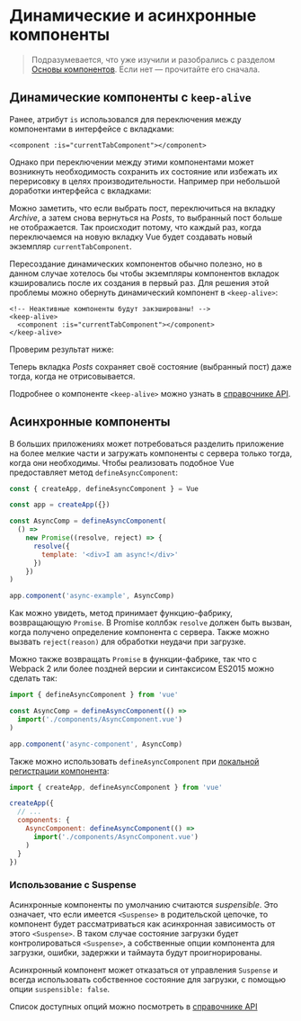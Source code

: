 # Динамические и асинхронные компоненты

> Подразумевается, что уже изучили и разобрались с разделом [Основы компонентов](component-basics.md). Если нет — прочитайте его сначала.

## Динамические компоненты с `keep-alive`

Ранее, атрибут `is` использовался для переключения между компонентами в интерфейсе с вкладками:

```vue
<component :is="currentTabComponent"></component>
```

Однако при переключении между этими компонентами может возникнуть необходимость сохранить их состояние или избежать их перерисовку в целях производительности. Например при небольшой доработки интерфейса с вкладками:

<common-codepen-snippet title="Dynamic components: without keep-alive" slug="jOPjZOe" tab="html,result" :preview="false" />

Можно заметить, что если выбрать пост, переключиться на вкладку _Archive_, а затем снова вернуться на _Posts_, то выбранный пост больше не отображается. Так происходит потому, что каждый раз, когда переключаемся на новую вкладку Vue будет создавать новый экземпляр `currentTabComponent`.

Пересоздание динамических компонентов обычно полезно, но в данном случае хотелось бы чтобы экземпляры компонентов вкладок кэшировались после их создания в первый раз. Для решения этой проблемы можно обернуть динамический компонент в `<keep-alive>`:

```vue
<!-- Неактивные компоненты будут закэшированы! -->
<keep-alive>
  <component :is="currentTabComponent"></component>
</keep-alive>
```

Проверим результат ниже:

<common-codepen-snippet title="Dynamic components: with keep-alive" slug="VwLJQvP" tab="html,result" :preview="false" />

Теперь вкладка _Posts_ сохраняет своё состояние (выбранный пост) даже тогда, когда не отрисовывается.

Подробнее о компоненте `<keep-alive>` можно узнать в [справочнике API](../api/built-in-components.md#keep-alive).

## Асинхронные компоненты

В больших приложениях может потребоваться разделить приложение на более мелкие части и загружать компоненты с сервера только тогда, когда они необходимы. Чтобы реализовать подобное Vue предоставляет метод `defineAsyncComponent`:

```js
const { createApp, defineAsyncComponent } = Vue

const app = createApp({})

const AsyncComp = defineAsyncComponent(
  () =>
    new Promise((resolve, reject) => {
      resolve({
        template: '<div>I am async!</div>'
      })
    })
)

app.component('async-example', AsyncComp)
```

Как можно увидеть, метод принимает функцию-фабрику, возвращающую `Promise`. В Promise коллбэк `resolve` должен быть вызван, когда получено определение компонента с сервера. Также можно вызвать `reject(reason)` для обработки неудачи при загрузке.

Можно также возвращать `Promise` в функции-фабрике, так что с Webpack 2 или более поздней версии и синтаксисом ES2015 можно сделать так:

```js
import { defineAsyncComponent } from 'vue'

const AsyncComp = defineAsyncComponent(() =>
  import('./components/AsyncComponent.vue')
)

app.component('async-component', AsyncComp)
```

Также можно использовать `defineAsyncComponent` при [локальной регистрации компонента](component-registration.md#local-registration):

```js
import { createApp, defineAsyncComponent } from 'vue'

createApp({
  // ...
  components: {
    AsyncComponent: defineAsyncComponent(() =>
      import('./components/AsyncComponent.vue')
    )
  }
})
```

### Использование с Suspense

Асинхронные компоненты по умолчанию считаются _suspensible_. Это означает, что если имеется `<Suspense>` в родительской цепочке, то компонент будет рассматриваться как асинхронная зависимость от этого `<Suspense>`. В таком случае состояние загрузки будет контролироваться `<Suspense>`, а собственные опции компонента для загрузки, ошибки, задержки и таймаута будут проигнорированы.

Асинхронный компонент может отказаться от управления `Suspense` и всегда использовать собственное состояние для загрузки, с помощью опции `suspensible: false`.

Список доступных опций можно посмотреть в [справочнике API](../api/global-api.md#arguments-4)
